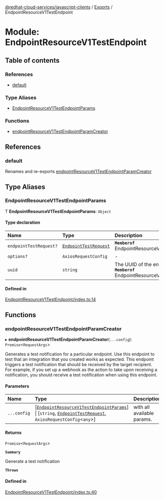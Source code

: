 [@redhat-cloud-services/javascript-clients](../README.md) / [Exports](../modules.md) / EndpointResourceV1TestEndpoint

# Module: EndpointResourceV1TestEndpoint

## Table of contents

### References

- [default](EndpointResourceV1TestEndpoint.md#default)

### Type Aliases

- [EndpointResourceV1TestEndpointParams](EndpointResourceV1TestEndpoint.md#endpointresourcev1testendpointparams)

### Functions

- [endpointResourceV1TestEndpointParamCreator](EndpointResourceV1TestEndpoint.md#endpointresourcev1testendpointparamcreator)

## References

### default

Renames and re-exports [endpointResourceV1TestEndpointParamCreator](EndpointResourceV1TestEndpoint.md#endpointresourcev1testendpointparamcreator)

## Type Aliases

### EndpointResourceV1TestEndpointParams

Ƭ **EndpointResourceV1TestEndpointParams**: `Object`

#### Type declaration

| Name | Type | Description |
| :------ | :------ | :------ |
| `endpointTestRequest?` | [`EndpointTestRequest`](../interfaces/types.EndpointTestRequest.md) | **`Memberof`** EndpointResourceV1TestEndpointApi |
| `options?` | `AxiosRequestConfig` | - |
| `uuid` | `string` | The UUID of the endpoint to test **`Memberof`** EndpointResourceV1TestEndpointApi |

#### Defined in

[EndpointResourceV1TestEndpoint/index.ts:14](https://github.com/RedHatInsights/javascript-clients/blob/main/packages/integrations/EndpointResourceV1TestEndpoint/index.ts#L14)

## Functions

### endpointResourceV1TestEndpointParamCreator

▸ **endpointResourceV1TestEndpointParamCreator**(`...config`): `Promise`\<`RequestArgs`\>

Generates a test notification for a particular endpoint. Use this endpoint to test that an integration that you created works as expected. This endpoint triggers a test notification that should be received by the target recipient. For example, if you set up a webhook as the action to take upon receiving a notification, you should receive a test notification when using this endpoint.

#### Parameters

| Name | Type | Description |
| :------ | :------ | :------ |
| `...config` | [[`EndpointResourceV1TestEndpointParams`](EndpointResourceV1TestEndpoint.md#endpointresourcev1testendpointparams)] \| [`string`, [`EndpointTestRequest`](../interfaces/types.EndpointTestRequest.md), `AxiosRequestConfig`\<`any`\>] | with all available params. |

#### Returns

`Promise`\<`RequestArgs`\>

**`Summary`**

Generate a test notification

**`Throws`**

#### Defined in

[EndpointResourceV1TestEndpoint/index.ts:40](https://github.com/RedHatInsights/javascript-clients/blob/main/packages/integrations/EndpointResourceV1TestEndpoint/index.ts#L40)
